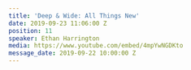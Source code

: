 ```yaml
---
title: 'Deep & Wide: All Things New'
date: 2019-09-23 11:06:00 Z
position: 11
speaker: Ethan Harrington
media: https://www.youtube.com/embed/4mpYwNGDKto
message_date: 2019-09-22 10:00:00 Z
---
```


